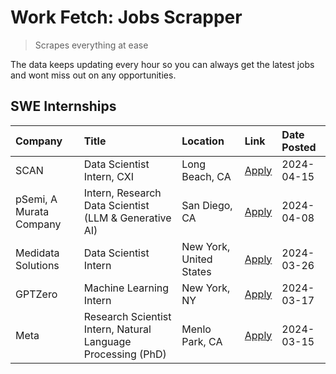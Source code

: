 # Work Fetch: Jobs Scrapper
> Scrapes everything at ease

The data keeps updating every hour so you can always get the latest jobs and wont miss out on any opportunities.

## SWE Internships
<!--START_SECTION:workfetch-->
| Company                 | Title                                                        | Location                | Link                                                                                                                                                                                                                                                                             | Date Posted   |
|:------------------------|:-------------------------------------------------------------|:------------------------|:---------------------------------------------------------------------------------------------------------------------------------------------------------------------------------------------------------------------------------------------------------------------------------|:--------------|
| SCAN                    | Data Scientist Intern, CXI                                   | Long Beach, CA          | [Apply](https://www.linkedin.com/jobs/view/data-scientist-intern-cxi-at-scan-3899690492?position=7&pageNum=0&refId=x4bb%2B%2BSVh7Rm9b3JHfc4yw%3D%3D&trackingId=SeV1DfulH8I7N8jeEYaf5w%3D%3D&trk=public_jobs_jserp-result_search-card)                                            | 2024-04-15    |
| pSemi, A Murata Company | Intern, Research Data Scientist (LLM & Generative AI)        | San Diego, CA           | [Apply](https://www.linkedin.com/jobs/view/intern-research-data-scientist-llm-generative-ai-at-psemi-a-murata-company-3887074168?position=2&pageNum=0&refId=x4bb%2B%2BSVh7Rm9b3JHfc4yw%3D%3D&trackingId=8kT6Q229%2BMsfLVaCGVnlbQ%3D%3D&trk=public_jobs_jserp-result_search-card) | 2024-04-08    |
| Medidata Solutions      | Data Scientist Intern                                        | New York, United States | [Apply](https://www.linkedin.com/jobs/view/data-scientist-intern-at-medidata-solutions-3810253704?position=6&pageNum=0&refId=x4bb%2B%2BSVh7Rm9b3JHfc4yw%3D%3D&trackingId=QaLR4JvwtZs9di%2FMX683yA%3D%3D&trk=public_jobs_jserp-result_search-card)                                | 2024-03-26    |
| GPTZero                 | Machine Learning Intern                                      | New York, NY            | [Apply](https://www.linkedin.com/jobs/view/machine-learning-intern-at-gptzero-3860723963?position=5&pageNum=0&refId=x4bb%2B%2BSVh7Rm9b3JHfc4yw%3D%3D&trackingId=bp%2Bs0sO09ygTEPQn6zjCBw%3D%3D&trk=public_jobs_jserp-result_search-card)                                         | 2024-03-17    |
| Meta                    | Research Scientist Intern, Natural Language Processing (PhD) | Menlo Park, CA          | [Apply](https://www.linkedin.com/jobs/view/research-scientist-intern-natural-language-processing-phd-at-meta-3858718375?position=8&pageNum=0&refId=x4bb%2B%2BSVh7Rm9b3JHfc4yw%3D%3D&trackingId=OlVg64OfH5ozUmGCYwuFaw%3D%3D&trk=public_jobs_jserp-result_search-card)            | 2024-03-15    |
<!--END_SECTION:workfetch-->
